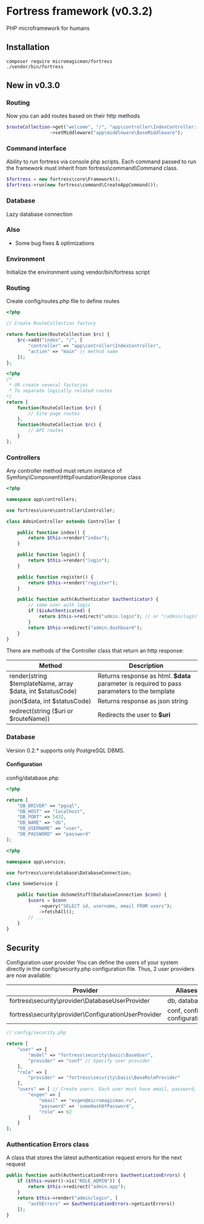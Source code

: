 # Fortress framework (v0.3.2)

PHP microframework for humans

## Installation

```
composer require micromagicman/fortress
./vendor/bin/fortress
```

## New in v0.3.0

### Routing

Now you can add routes based on their http methods
```php
$routeCollection->get("welcome", "/", "app\controller\IndexController::welcome")
				->setMiddleware("app\middleware\BaseMiddleware");
```

### Command interface

Ability to run fortress via console php scripts.
Each command passed to run the framework must inherit from fortress\command\Command class.

```php
$fortress = new fortress\core\Framework();
$fortress->run(new fortress\command\CreateAppCommand());
```

### Database
Lazy database connection

### Also
- Some bug fixes & optimizations

### Environment
Initialize the environment using vendor/bin/fortress script

### Routing

Create config/routes.php file to define routes

```php
<?php

// Create RouteCollection factory

return function(RouteCollection $rc) {
    $rc->add("index", "/", [
        "controller" => "app\controller\IndexController",
        "action" => "main" // method name
    ]);
};
```

```php
<?php
/*
 * OR create several factories
 * To separate logically related routes
*/
return [
    function(RouteCollection $rc) {
        // Site page routes
    },
    function(RouteCollection $rc) {
        // API routes
    }
];
```

### Controllers

Any controller method must return instance of Symfony\Component\HttpFoundation\Response class

```php
<?php

namespace app\controllers;

use fortress\core\controller\Controller;

class AdminController extends Controller {

    public function index() {
        return $this->render("index");
    }

    public function login() {
        return $this->render("login");
    }

    public function register() {
        return $this->render("register");
    }

    public function auth(Authenticator $authenticator) {
        // some user auth logic
        if ($isAuthenticated) {
            return $this->redirect("admin.login"); // or "/admin/login"
        }
        return $this->redirect("admin.dashboard");
    }
}
```

There are methods of the Controller class that return an http response:

|Method   |Description   |
| ------------ | ------------ |
| render(string $templateName, array $data, int $statusCode)  | Returns response as html. **$data** parameter is required to pass parameters to the template |
| json($data, int $statusCode)  | Returns response as json string |
| redirect(string ($uri or $routeName))  | Redirects the user to **$uri**   |

### Database

Version 0.2.* supports only PostgreSQL DBMS.

#### Configuration

config/database.php

```php
<?php

return [
    "DB_DRIVER" => "pgsql",
    "DB_HOST" => "localhost",
    "DB_PORT" => 5432,
    "DB_NAME" => "db",
    "DB_USERNAME" => "user",
    "DB_PASSWORD" => "password"
];
```

```php
<?php

namespace app\service;

use fortress\core\database\DatabaseConnection;

class SomeService {

    public function doSomeStuff(DatabaseConnection $conn) {
        $users = $conn
            ->query("SELECT id, username, email FROM users");
            ->fetchAll();
        // ...
    }
}
```

## Security
Configuration user provider
You can define the users of your system directly in the config/security.php configuration file.
Thus, 2 user providers are now available:

|Provider  |Aliases   |
| ------------ | ------------ |
|fortress\security\provider\DatabaseUserProvider |db, database |
|fortress\security\provider\ConfigurationUserProvider |conf, config, configuration |

```php
// config/security.php

return [
    "user" => [
        "model" => "fortress\security\basic\BaseUser",
        "provider" => "conf" // Specify user provider
    ],
    "role" => [
        "provider" => "fortress\security\basic\BaseRoleProvider"
    ],
    "users" => [ // Create users. Each user must have email, password, role fields. Username is key of this array
        "evgen" => [
            "email" => "evgen@micromagicman.ru",
            "password" => 'someHashOfPassword',
            "role" => 62
        ]
    ]
];
```

### Authentication Errors class
A class that stores the latest authentication request errors for the next request

```php
public function auth(AuthenticationErrors $authenticationErrors) {
    if ($this->user()->is("ROLE_ADMIN")) {
        return $this->redirect("admin.app");
    }
    return $this->render("admin/login", [
        "authErrors" => $authenticationErrors->getLastErrors()
    ]);
}
```
